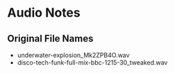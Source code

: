 # Audio Notes #

## Original File Names
- underwater-explosion_Mk2ZPB4O.wav
- disco-tech-funk-full-mix-bbc-1215-30_tweaked.wav
